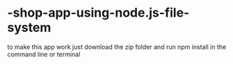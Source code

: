 # -shop-app-using-node.js-file-system

to make this app work just download the zip folder and run npm install in the command line or terminal

